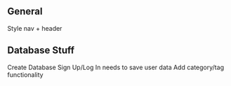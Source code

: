 ## General
Style nav + header


## Database Stuff
Create Database
Sign Up/Log In needs to save user data
Add category/tag functionality